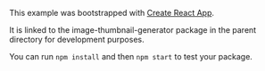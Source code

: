 This example was bootstrapped with [Create React App](https://github.com/facebook/create-react-app).

It is linked to the image-thumbnail-generator package in the parent directory for development purposes.

You can run `npm install` and then `npm start` to test your package.
